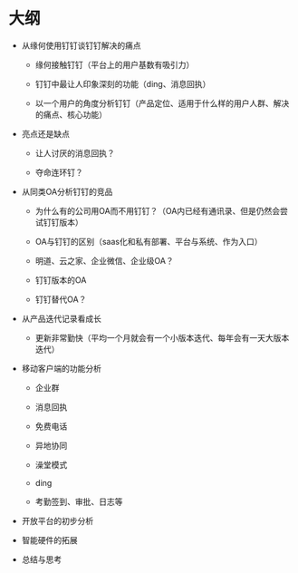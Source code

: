 # 大纲

- 从缘何使用钉钉谈钉钉解决的痛点

    - 缘何接触钉钉（平台上的用户基数有吸引力）
    
    - 钉钉中最让人印象深刻的功能（ding、消息回执）
    
    - 以一个用户的角度分析钉钉（产品定位、适用于什么样的用户人群、解决的痛点、核心功能）

- 亮点还是缺点

    - 让人讨厌的消息回执？
    
    - 夺命连环钉？

- 从同类OA分析钉钉的竞品

    - 为什么有的公司用OA而不用钉钉？（OA内已经有通讯录、但是仍然会尝试钉钉版本）

    - OA与钉钉的区别（saas化和私有部署、平台与系统、作为入口）
    
    - 明道、云之家、企业微信、企业级OA？
    
    - 钉钉版本的OA
    
    - 钉钉替代OA？
    
- 从产品迭代记录看成长

    - 更新非常勤快（平均一个月就会有一个小版本迭代、每年会有一天大版本迭代）
    
- 移动客户端的功能分析

    - 企业群

    - 消息回执
    
    - 免费电话
    
    - 异地协同
    
    - 澡堂模式
    
    - ding
    
    - 考勤签到、审批、日志等

- 开放平台的初步分析

- 智能硬件的拓展

- 总结与思考